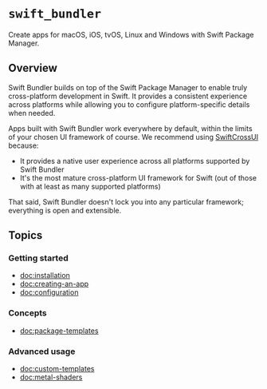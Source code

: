 # ``swift_bundler``

Create apps for macOS, iOS, tvOS, Linux and Windows with Swift Package Manager.

## Overview

Swift Bundler builds on top of the Swift Package Manager to enable truly cross-platform development in Swift. It provides a consistent experience across platforms while allowing you to configure platform-specific details when needed.

Apps built with Swift Bundler work everywhere by default, within the limits of your chosen UI framework of course. We recommend using [SwiftCrossUI](https://github.com/stackotter/swift-cross-ui) because:

- It provides a native user experience across all platforms supported by Swift Bundler
- It's the most mature cross-platform UI framework for Swift (out of those with at least as many supported platforms)

That said, Swift Bundler doesn't lock you into any particular framework; everything is open and extensible.

## Topics

### Getting started

- <doc:installation>
- <doc:creating-an-app>
- <doc:configuration>

### Concepts

- <doc:package-templates>

### Advanced usage

- <doc:custom-templates>
- <doc:metal-shaders>
